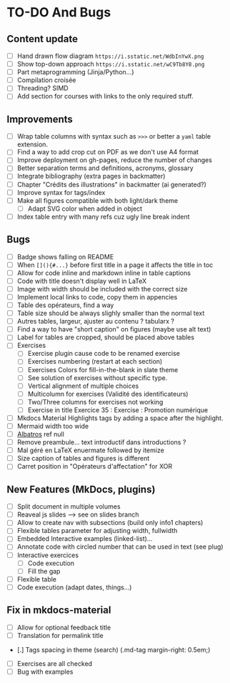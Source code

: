 # TO-DO And Bugs

## Content update

- [ ] Hand drawn flow diagram `https://i.sstatic.net/WdbInYwX.png`
- [ ] Show top-down approach `https://i.sstatic.net/wC9Tb8Y8.png`
- [ ] Part metaprogramming (Jinja/Python...)
- [ ] Compilation croisée
- [ ] Threading? SIMD
- [ ] Add section for courses with links to the only required stuff.

## Improvements

- [ ] Wrap table columns with syntax such as `>>>` or better a `yaml` table extension.
- [ ] Find a way to add crop cut on PDF as we don't use A4 format
- [ ] Improve deployment on gh-pages, reduce the number of changes
- [ ] Better separation terms and definitions, acronyms, glossary
- [ ] Integrate bibliography (extra pages in backmatter)
- [ ] Chapter "Crédits des illustrations" in backmatter (ai generated?)
- [ ] Improve syntax for tags/index
- [ ] Make all figures compatible with both light/dark theme
  - [ ] Adapt SVG color when added in object
- [ ] Index table entry with many refs cuz ugly line break indent

## Bugs

- [ ] Badge shows falling on README
- [ ] When `[](){#...}` before first title in a page it affects the title in toc
- [ ] Allow for code inline and markdown inline in table captions
- [ ] Code with title doesn't display well in LaTeX
- [ ] Image with width should be included with the correct size
- [ ] Implement local links to code, copy them in appencies
- [ ] Table des opérateurs, find a way
- [ ] Table size should be always slighly smaller than the normal text
- [ ] Autres tables, largeur, ajuster au contenu ? tabularx ?
- [ ] Find a way to have "short caption" on figures (maybe use alt text)
- [ ] Label for tables are cropped, should be placed above tables
- [ ] Exercises
  - [ ] Exercise plugin cause code to be renamed exercise
  - [ ] Exercises numbering (restart at each section)
  - [ ] Exercises Colors for fill-in-the-blank in slate theme
  - [ ] See solution of exercises without specific type.
  - [ ] Vertical alignment of multiple choices
  - [ ] Multicolumn for exercises (Validité des identificateurs)
  - [ ] Two/Three columns for exercises not working
  - [ ] Exercise in title Exercice 35 : Exercise : Promotion numérique
- [ ] Mkdocs Material Highlights tags by adding a space after the highlight.
- [ ] Mermaid width too wide
- [ ] [Albatros](/assets/src/albatros.txt) ref null
- [ ] Remove preambule… text introductif dans introductions ?
- [ ] Mal géré en LaTeX enuermate followed by itemize
- [ ] Size caption of tables and figures is different
- [ ] Carret position in "Opérateurs d'affectation" for XOR

## New Features (MkDocs, plugins)

- [ ] Split document in multiple volumes
- [ ] Reaveal js slides --> see on slides branch
- [ ] Allow to create nav with subsections (build only info1 chapters)
- [ ] Flexible tables parameter for adjusting width, fullwidth
- [ ] Embedded Interactive examples (linked-list)...
- [ ] Annotate code with circled number that can be used in text (see plug)
- [ ] Interactive exercices
  - [ ] Code execution
  - [ ] Fill the gap
- [ ] Flexible table
- [ ] Code execution (adapt dates, things...)

## Fix in mkdocs-material

- [ ] Allow for optional feedback title
- [ ] Translation for permalink title
- [.] Tags spacing in theme (search) (.md-tag margin-right: 0.5em;)
- [ ] Exercises are all checked
- [ ] Bug with examples

